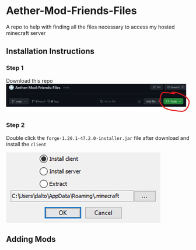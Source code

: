 # Aether-Mod-Friends-Files
 A repo to help with finding all the files necessary to access my hosted minecraft server

## Installation Instructions

### Step 1

Download this repo
![download](photos/github-download.png)

### Step 2
Double click the `forge-1.20.1-47.2.0-installer.jar` file after download and install the `client`

![forge install](photos/ClientSideMods-ForgeInstall.png)

## Adding Mods

